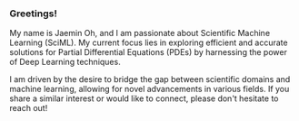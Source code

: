 ### Greetings! 
My name is Jaemin Oh, and I am passionate about Scientific Machine Learning (SciML).
My current focus lies in exploring efficient and accurate solutions for Partial Differential Equations (PDEs) by harnessing the power of Deep Learning techniques. 

I am driven by the desire to bridge the gap between scientific domains and machine learning, allowing for novel advancements in various fields. If you share a similar interest or would like to connect, please don't hesitate to reach out!
